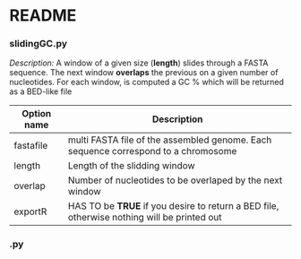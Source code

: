 # README

### slidingGC.py

_Description:_
A window of a given size (**length**) slides through a FASTA sequence. The next window **overlaps** the previous on a given number of nucleotides. For each window, is computed a GC % which will be returned as a BED-like file

|Option name | Description|
|------------|------------|
|fastafile|multi FASTA file of the assembled genome. Each sequence correspond to a chromosome|
|length|Length of the slidding window|
|overlap|Number of nucleotides to be overlaped by the next window|
|exportR|HAS TO be **TRUE** if you desire to return a BED file, otherwise nothing will be printed out|

### .py

